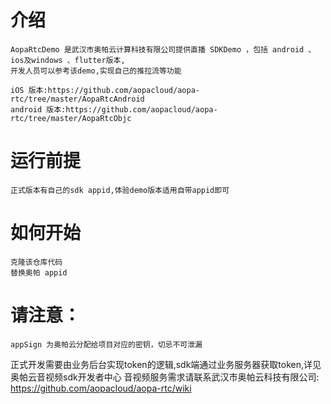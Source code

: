 # 介绍
    AopaRtcDemo 是武汉市奥帕云计算科技有限公司提供直播 SDKDemo ，包括 android 、ios及windows 、flutter版本,
    开发人员可以参考该demo,实现自己的推拉流等功能
    
    iOS 版本:https://github.com/aopacloud/aopa-rtc/tree/master/AopaRtcAndroid
    android 版本:https://github.com/aopacloud/aopa-rtc/tree/master/AopaRtcObjc
# 运行前提
    正式版本有自己的sdk appid,体验demo版本适用自带appid即可
# 如何开始
    克隆该仓库代码
    替换奥帕 appid
# 请注意：
    appSign 为奥帕云分配给项目对应的密钥，切忌不可泄漏
正式开发需要由业务后台实现token的逻辑,sdk端通过业务服务器获取token,详见奥帕云音视频sdk开发者中心
音视频服务需求请联系武汉市奥帕云科技有限公司: https://github.com/aopacloud/aopa-rtc/wiki
